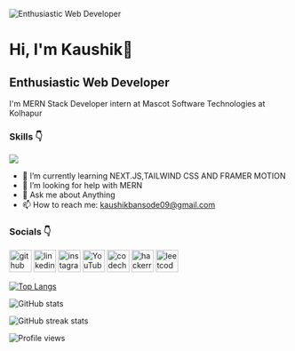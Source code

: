 ![Enthusiastic Web Developer](https://media.giphy.com/media/765ccrAiB0g9z6EApL/giphy.gif)
# Hi, I'm Kaushik👋
## Enthusiastic Web Developer


I'm MERN Stack Developer intern at Mascot Software Technologies at Kolhapur

### Skills 👇 <p align="center">
  <a href="https://skillicons.dev">
    <img src="https://skillicons.dev/icons?i=c,cpp,java,html,css,js,react,nodejs,expressjs,mongodb,mysql" />
  </a>
</p>

- 🌱 I’m currently learning NEXT.JS,TAILWIND CSS AND FRAMER MOTION 
- 🤔 I’m looking for help with MERN 
- 💬 Ask me about Anything 
- 📫 How to reach me: kaushikbansode09@gmail.com 

### Socials 👇
[<img src='https://cdn.jsdelivr.net/npm/simple-icons@3.0.1/icons/github.svg' alt='github' height='40'>](https://github.com/KB-2000)  [<img src='https://cdn.jsdelivr.net/npm/simple-icons@3.0.1/icons/linkedin.svg' alt='linkedin' height='40'>](https://www.linkedin.com/in/https://www.linkedin.com/in/kaushik-bansode-16054a243//)  [<img src='https://cdn.jsdelivr.net/npm/simple-icons@3.0.1/icons/instagram.svg' alt='instagram' height='40'>](https://www.instagram.com/https://www.instagram.com/kb_d_attaguy//)  [<img src='https://cdn.jsdelivr.net/npm/simple-icons@3.0.1/icons/youtube.svg' alt='YouTube' height='40'>](https://www.youtube.com/channel/https://www.youtube.com/channel/UCObmLrkUtnalyj1h6xLPBoQ)  [<img src='https://cdn.jsdelivr.net/npm/simple-icons@3.0.1/icons/codechef.svg' alt='codechef' height='40'>](https://www.codechef.com/users/kb0920)  [<img src='https://cdn.jsdelivr.net/npm/simple-icons@3.0.1/icons/hackerrank.svg' alt='hackerrank' height='40'>](https://www.hackerrank.com/kaushikbansode01?hr_r=1)  [<img src='https://cdn.jsdelivr.net/npm/simple-icons@3.0.1/icons/leetcode.svg' alt='leetcode' height='40'>](https://leetcode.com/KB09/)  

[![Top Langs](https://github-readme-stats.vercel.app/api/top-langs/?username=KB-2000)](https://github.com/anuraghazra/github-readme-stats)

![GitHub stats](https://github-readme-stats.vercel.app/api?username=KB-2000&show_icons=true)  

![GitHub streak stats](https://streak-stats.demolab.com/?user=KB-2000)  

![Profile views](https://gpvc.arturio.dev/KB-2000)  
